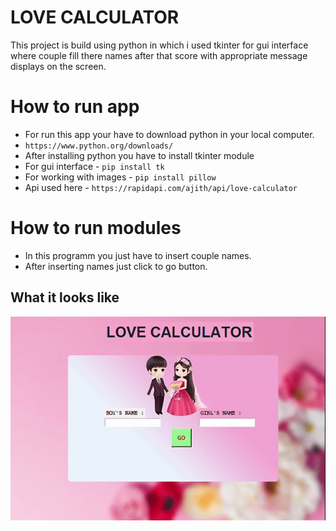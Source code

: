 # LOVE CALCULATOR

This project is build using python in which i used tkinter for gui interface where couple fill there names after that score with appropriate message displays on the screen. 


# How to run app 

 *  For run this app your have to download python in your local computer.
 * `https://www.python.org/downloads/`
 *  After installing python you have to install tkinter module
 *  For gui interface - `pip install tk`
 *  For working with images - `pip install pillow`
 *  Api used here - `https://rapidapi.com/ajith/api/love-calculator`

# How to run modules

 * In this programm you just have to insert couple names.
 * After inserting names just click to go button.


## What it looks like

<p align="center">
   <img src="lc_gif.gif">
</p>
